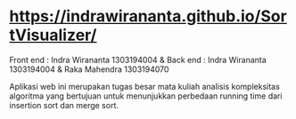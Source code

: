 # https://indrawirananta.github.io/SortVisualizer/
Front end : Indra Wirananta 1303194004 &
Back end : Indra Wirananta 1303194004 & Raka Mahendra 1303194070

Aplikasi web ini merupakan tugas besar mata kuliah analisis kompleksitas algoritma yang bertujuan untuk menunjukkan perbedaan running time dari insertion sort dan merge sort.
